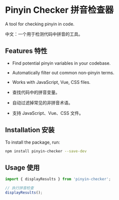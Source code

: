 # Pinyin Checker 拼音检查器

A tool for checking pinyin in code.

中文：一个用于检测代码中拼音的工具。

## Features 特性

- Find potential pinyin variables in your codebase.
- Automatically filter out common non-pinyin terms.
- Works with JavaScript, Vue, CSS files.

- 查找代码中的拼音变量。
- 自动过滤掉常见的非拼音术语。
- 支持 JavaScript、Vue、CSS 文件。

## Installation 安装

To install the package, run:

```bash
npm install pinyin-checker --save-dev
```

## Usage 使用

```javascript
import { displayResults } from 'pinyin-checker';

// 执行拼音检查
displayResults();
```





